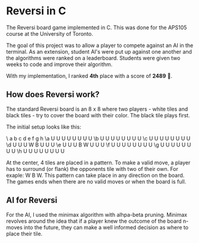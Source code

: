 
# Reversi in C

The Reversi board game implemented in C. This was done for the APS105 course at the University of Toronto.

The goal of this project was to allow a player to compete against an AI in the terminal. As an extension, student AI's were put up against one another and the algorithms were ranked on a leaderboard. Students were given two weeks to code and improve their algorithm.

With my implementation, I ranked **4th** place with a score of **2489** 🥳.

## How does Reversi work?

The standard Reversi board is an 8 x 8 where two players - white tiles and black tiles - try to cover the board with their color. The black tile plays first. 

The initial setup looks like this:


\  a b c d e f g h
\a U U U U U U U U 
\b U U U U U U U U 
\c U U U U U U U U 
\d U U U W B U U U 
\e U U U B W U U U 
\f U U U U U U U U 
\g U U U U U U U U 
\h U U U U U U U U 

At the center, 4 tiles are placed in a pattern. To make a valid move, a player has to surround (or flank) the opponents tile with two of their own. For exaple: W B W.
This pattern can take place in any direction on the board. The games ends when there are no valid moves or when the board is full.


## AI for Reversi

For the AI, I used the minimax algorithm with alhpa-beta pruning. Minimax revolves around the idea that if a player knew the outcome of the board n-moves into the future, they can make a well informed decision as where to place their tile.
